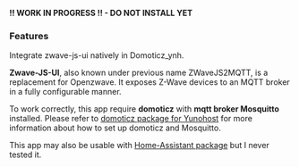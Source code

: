 **!! WORK IN PROGRESS !! - DO NOT INSTALL YET**

### Features

Integrate zwave-js-ui natively in Domoticz_ynh.

**Zwave-JS-UI**, also known under previous name ZWaveJS2MQTT, is a replacement for Openzwave. It exposes Z-Wave devices to an MQTT broker in a fully configurable manner.

To work correctly, this app require **domoticz** with **mqtt broker Mosquitto** installed. Please refer to [domoticz package for Yunohost](https://github.com/YunoHost-Apps/domoticz_ynh) for more information about how to set up domoticz and Mosquitto.

This app may also be usable with [Home-Assistant package](https://github.com/YunoHost-Apps/homeassistant_ynh) but I never tested it.
